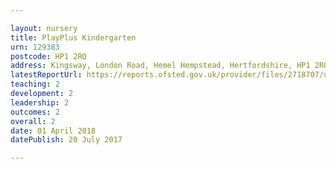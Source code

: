```yaml
---

layout: nursery
title: PlayPlus Kindergarten
urn: 129383
postcode: HP1 2RQ
address: Kingsway, London Road, Hemel Hempstead, Hertfordshire, HP1 2RQ
latestReportUrl: https://reports.ofsted.gov.uk/provider/files/2718707/urn/129383.pdf
teaching: 2
development: 2
leadership: 2
outcomes: 2
overall: 2
date: 01 April 2018 
datePublish: 20 July 2017

---
```

